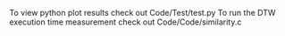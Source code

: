 To view python plot results check out Code/Test/test.py
To run the DTW execution time measurement check out Code/Code/similarity.c